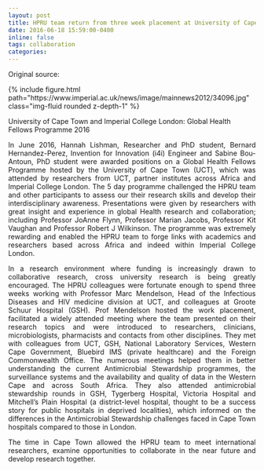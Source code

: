 ```yaml
---
layout: post
title: HPRU team return from three week placement at University of Cape Town
date: 2016-06-18 15:59:00-0400
inline: false
tags: collaboration
categories:
---
```


Original source: 
<a href="https://www.imperial.ac.uk/news/173532/hpru-team-return-from-three-week/"
   class="" target="_blank">
   <i class="fa fa-sm fa-link" aria-hidden="true"></i>
</a>

<div class="row mt-3">
    <div class="col-sm-12 col-lg-8">
        {% include figure.html path="https://www.imperial.ac.uk/news/image/mainnews2012/34096.jpg" class="img-fluid rounded z-depth-1" %}
    </div>
</div>

University of Cape Town and Imperial College London: Global Health Fellows Programme 2016

<p align="justify">
    In June 2016, Hannah Lishman, Researcher and PhD student, Bernard Hernandez-Perez, Invention for Innovation (i4i) 
    Engineer and Sabine Bou-Antoun, PhD student were awarded positions on a Global Health Fellows Programme hosted by 
    the University of Cape Town (UCT), which was attended by researchers from UCT, partner institutes across Africa and 
    Imperial College London. The 5 day programme challenged the HPRU team and other participants to assess our their 
    research skills and develop their interdisciplinary awareness. Presentations were given by researchers with great 
    insight and experience in global Health research and collaboration; including Professor JoAnne Flynn, Professor 
    Marian Jacobs, Professor Kit Vaughan and Professor Robert J Wilkinson. The programme was extremely rewarding and 
    enabled the HPRU team to forge links with academics and researchers based across Africa and indeed within Imperial
    College London.
</p>

<p align="justify">
    In a research environment where funding is increasingly drawn to collaborative research, cross university research
    is being greatly encouraged. The HPRU colleagues were fortunate enough to spend three weeks working with Professor 
    Marc Mendelson, Head of the Infectious Diseases and HIV medicine division at UCT, and colleagues at Groote Schuur 
    Hospital (GSH). Prof Mendelson hosted the work placement, facilitated a widely attended meeting where the team 
    presented on their research topics and were introduced to researchers, clinicians, microbiologists, pharmacists 
    and contacts from other disciplines. They met with colleagues from UCT, GSH, National Laboratory Services, 
    Western Cape Government, Bluebird IMS (private healthcare) and the Foreign Commonwealth Office. The numerous 
    meetings helped them in better understanding the current Antimicrobial Stewardship programmes, the surveillance 
    systems and the availability and quality of data in the Western Cape and across South Africa. They also attended 
    antimicrobial stewardship rounds in GSH, Tygerberg Hospital, Victoria Hospital and Mitchell’s Plain Hospital (a 
    district-level hospital, thought to be a success story for public hospitals in deprived localities), which 
    informed on the differences in the Antimicrobial Stewardship challenges faced in Cape Town hospitals compared 
    to those in London.
</p>

<p align="justify">
    The time in Cape Town allowed the HPRU team to meet international researchers, examine opportunities to 
    collaborate in the near future and develop research together. 
</p>

